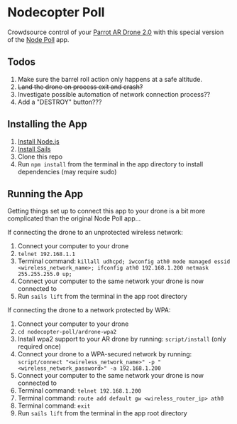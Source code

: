 # Nodecopter Poll

Crowdsource control of your [Parrot AR Drone 2.0](http://ardrone2.parrot.com/) with this special version of the [Node Poll](https://github.com/sdunham/node-poll) app.

## Todos

1. Make sure the barrel roll action only happens at a safe altitude.
2. ~~Land the drone on process exit and crash?~~
3. Investigate possible automation of network connection process??
4. Add a "DESTROY" button???

## Installing the App

1. [Install Node.js](http://sailsjs.org/#/getStarted)
2. [Install Sails](https://github.com/balderdashy/sails-docs/blob/master/getting-started/getting-started.md)
3. Clone this repo
4. Run `npm install` from the terminal in the app directory to install dependencies (may require sudo)

## Running the App

Getting things set up to connect this app to your drone is a bit more complicated than the original Node Poll app...

If connecting the drone to an unprotected wireless network:

1. Connect your computer to your drone
2. `telnet 192.168.1.1`
3. Terminal command: `killall udhcpd; iwconfig ath0 mode managed essid <wireless_network_name>; ifconfig ath0 192.168.1.200 netmask 255.255.255.0 up;`
4. Connect your computer to the same network your drone is now connected to
5. Run `sails lift` from the terminal in the app root directory

If connecting the drone to a network protected by WPA:

1. Connect your computer to your drone
2. `cd nodecopter-poll/ardrone-wpa2`
3. Install wpa2 support to your AR drone by running: `script/install` (only required once)
4. Connect your drone to a WPA-secured network by running: `script/connect "<wireless_network_name>" -p "<wireless_network_password>" -a 192.168.1.200`
5. Connect your computer to the same network your drone is now connected to
6. Terminal command: `telnet 192.168.1.200`
7. Terminal command: `route add default gw <wireless_router_ip> ath0`
8. Terminal command: `exit`
9. Run `sails lift` from the terminal in the app root directory
